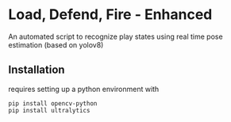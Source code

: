 # Load, Defend, Fire - Enhanced 
An automated script to recognize play states using real time pose estimation (based on yolov8)
## Installation
requires setting up a python environment with 
```
pip install opencv-python
pip install ultralytics
```

